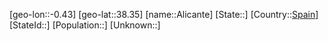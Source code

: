 ﻿---
location: [38.35,-0.43]
type: City
tags:
- geo/City


SpocWebEntityId: 28740
isDeleted: false
confidential: public

---
[geo-lon::-0.43]
[geo-lat::38.35]
[name::Alicante]
[State::]
[Country::[Spain](geo/Continent/Europe/Spain.md)]
[StateId::]
[Population::]
[Unknown::]

